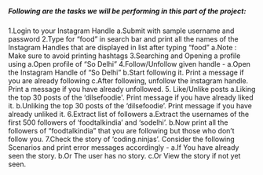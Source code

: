 
##### Following are the tasks we will be performing in this part of the project:
1.Login to your Instagram Handle
  a.Submit with sample username and password
2.Type for “food” in search bar and print all the names of the Instagram Handles that are displayed in list after typing “food”
  a.Note : Make sure to avoid printing hashtags
3.Searching and Opening a profile using 
  a.Open profile of “So Delhi” 
4.Follow/Unfollow given handle - 
  a.Open the Instagram Handle of “So Delhi”
  b.Start following it. Print a message if you are already following
  c.After following, unfollow the instagram handle. Print a message if you have already unfollowed.
5. Like/Unlike posts
  a.Liking the top 30 posts of the ‘dilsefoodie'. Print message if you have already liked it.
  b.Unliking the top 30 posts of the ‘dilsefoodie’. Print message if you have already unliked it.
6.Extract list of followers
  a.Extract the usernames of the first 500 followers of ‘foodtalkindia’ and ‘sodelhi’.
  b.Now print all the followers of “foodtalkindia” that you are following but those who don’t follow you.
7.Check the story of ‘coding.ninjas’. Consider the following Scenarios and print error messages accordingly -
  a.If You have already seen the story.
  b.Or The user has no story.
  c.Or View the story if not yet seen.
